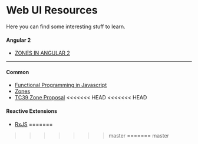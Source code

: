 # Web UI Resources
Here you can find some interesting stuff to learn.

#### Angular 2
* [ZONES IN ANGULAR 2](http://blog.thoughtram.io/angular/2016/02/01/zones-in-angular-2.html)

---

#### Common
* [Functional Programming in Javascript](http://reactivex.io/learnrx/)
* [Zones](http://blog.thoughtram.io/angular/2016/01/22/understanding-zones.html)
* [TC39 Zone Proposal](https://gist.github.com/mhevery/63fdcdf7c65886051d55)
<<<<<<< HEAD
<<<<<<< HEAD

#### Reactive Extensions
* [RxJS](http://xgrommx.github.io/rx-book/index.html)
=======
>>>>>>> master
=======
>>>>>>> master
